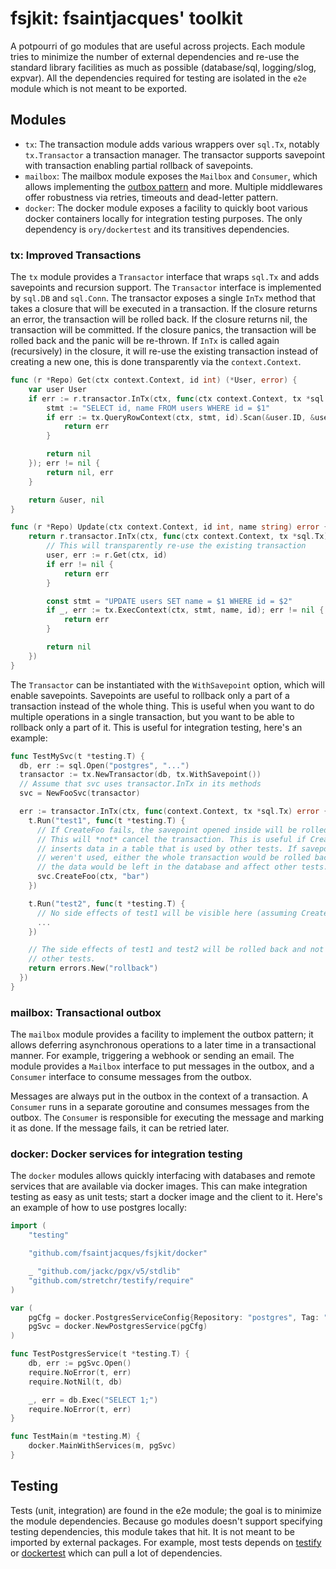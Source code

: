 # fsjkit: fsaintjacques' toolkit

A potpourri of go modules that are useful across projects. Each module tries to 
minimize the number of external dependencies and re-use the standard library 
facilities as much as possible (database/sql, logging/slog, expvar). All the 
dependencies required for testing are isolated in the `e2e` module which is not 
meant to be exported.

## Modules

- `tx`: The transaction module adds various wrappers over `sql.Tx`, notably
  `tx.Transactor` a transaction manager. The transactor supports savepoint with transaction
  enabling partial rollback of savepoints.
- `mailbox`: The mailbox module exposes the `Mailbox` and `Consumer`, which allows
  implementing the [outbox pattern](https://microservices.io/patterns/data/transactional-outbox.html) and more.
  Multiple middlewares offer robustness via retries, timeouts and dead-letter pattern.
- `docker`: The docker module exposes a facility to quickly boot various docker 
  containers locally for integration testing purposes. The only dependency is 
  `ory/dockertest` and its transitives dependencies.

### tx: Improved Transactions

The `tx` module provides a `Transactor` interface that wraps `sql.Tx` and adds
savepoints and recursion support. The `Transactor` interface is implemented by 
`sql.DB` and `sql.Conn`. The transactor exposes a single `InTx` method that takes 
a closure that will be executed in a transaction. If the closure returns an error,
the transaction will be rolled back. If the closure returns nil, the transaction
will be committed. If the closure panics, the transaction will be rolled back and
the panic will be re-thrown. If `InTx` is called again (recursively) in the closure,
it will re-use the existing transaction instead of creating a new one, this is done
transparently via the `context.Context`.

```go
func (r *Repo) Get(ctx context.Context, id int) (*User, error) {
    var user User
    if err := r.transactor.InTx(ctx, func(ctx context.Context, tx *sql.Tx) error {
        stmt := "SELECT id, name FROM users WHERE id = $1"
        if err := tx.QueryRowContext(ctx, stmt, id).Scan(&user.ID, &user.Name); err != nil {
            return err
        }

        return nil
    }); err != nil {
        return nil, err
    }

    return &user, nil
}

func (r *Repo) Update(ctx context.Context, id int, name string) error {
    return r.transactor.InTx(ctx, func(ctx context.Context, tx *sql.Tx) error {
        // This will transparently re-use the existing transaction
        user, err := r.Get(ctx, id)
        if err != nil {
            return err
        }

        const stmt = "UPDATE users SET name = $1 WHERE id = $2"
        if _, err := tx.ExecContext(ctx, stmt, name, id); err != nil {
            return err
        }

        return nil
    })
}
```

The `Transactor` can be instantiated with the `WithSavepoint` option, which will
enable savepoints. Savepoints are useful to rollback only a part of a transaction
instead of the whole thing. This is useful when you want to do multiple operations
in a single transaction, but you want to be able to rollback only a part of it.
This is useful for integration testing, here's an example:

```go
func TestMySvc(t *testing.T) {
  db, err := sql.Open("postgres", "...")
  transactor := tx.NewTransactor(db, tx.WithSavepoint())
  // Assume that svc uses transactor.InTx in its methods
  svc = NewFooSvc(transactor)

  err := transactor.InTx(ctx, func(context.Context, tx *sql.Tx) error {
    t.Run("test1", func(t *testing.T) {
      // If CreateFoo fails, the savepoint opened inside will be rolled back.
      // This will *not* cancel the transaction. This is useful if CreateFoo
      // inserts data in a table that is used by other tests. If savepoints 
      // weren't used, either the whole transaction would be rolled back, or
      // the data would be left in the database and affect other tests.
      svc.CreateFoo(ctx, "bar")
    })

    t.Run("test2", func(t *testing.T) {
      // No side effects of test1 will be visible here (assuming CreateFoo failed)
      ...
    })

    // The side effects of test1 and test2 will be rolled back and not visible to
    // other tests.
    return errors.New("rollback")
  })
}
```

### mailbox: Transactional outbox

The `mailbox` module provides a facility to implement the outbox pattern; it allows
deferring asynchronous operations to a later time in a transactional manner. For example,
triggering a webhook or sending an email. The module provides a `Mailbox` interface to put
messages in the outbox, and a `Consumer` interface to consume messages from the outbox.

Messages are always put in the outbox in the context of a transaction. A `Consumer` runs
in a separate goroutine and consumes messages from the outbox. The `Consumer` is responsible
for executing the message and marking it as done. If the message fails, it can be retried
later.

### docker: Docker services for integration testing

The `docker` modules allows quickly interfacing with databases and remote services 
that are available via docker images. This can make integration testing as easy as
unit tests; start a docker image and the client to it. Here's an example of how to use 
postgres locally:

```go
import (
	"testing"

	"github.com/fsaintjacques/fsjkit/docker"

	_ "github.com/jackc/pgx/v5/stdlib"
	"github.com/stretchr/testify/require"
)

var (
	pgCfg = docker.PostgresServiceConfig{Repository: "postgres", Tag: "15", Database: "test", Driver: "pgx"}
	pgSvc = docker.NewPostgresService(pgCfg)
)

func TestPostgresService(t *testing.T) {
	db, err := pgSvc.Open()
	require.NoError(t, err)
	require.NotNil(t, db)

	_, err = db.Exec("SELECT 1;")
	require.NoError(t, err)
}

func TestMain(m *testing.M) {
	docker.MainWithServices(m, pgSvc)
}
```

## Testing

Tests (unit, integration) are found in the e2e module; the goal is to
minimize the module dependencies. Because go modules doesn't support specifying
testing dependencies, this module takes that hit. It is not meant to be imported by
external packages.  For example, most tests depends on [testify](https://github.com/stretchr/testify) or
[dockertest](https://github.com/ory/dockertest) which can pull a lot of dependencies.
